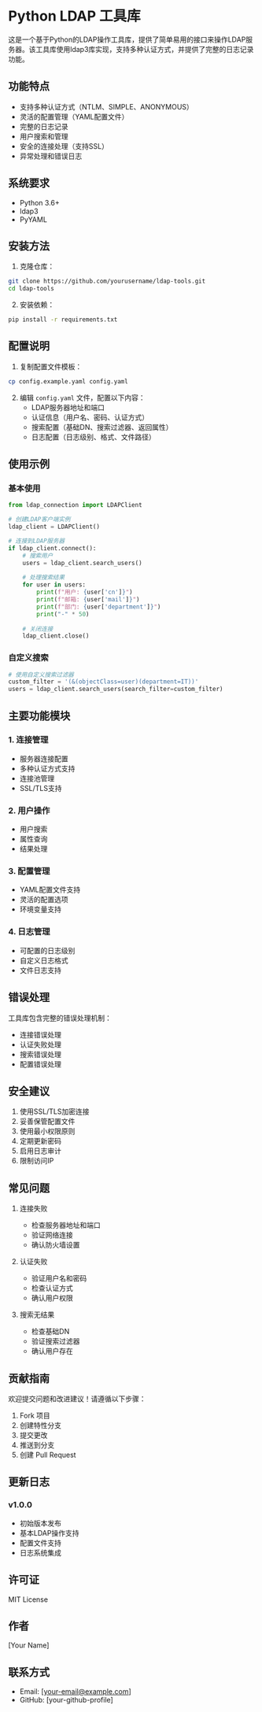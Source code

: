 # Python LDAP 工具库

这是一个基于Python的LDAP操作工具库，提供了简单易用的接口来操作LDAP服务器。该工具库使用ldap3库实现，支持多种认证方式，并提供了完整的日志记录功能。

## 功能特点

- 支持多种认证方式（NTLM、SIMPLE、ANONYMOUS）
- 灵活的配置管理（YAML配置文件）
- 完整的日志记录
- 用户搜索和管理
- 安全的连接处理（支持SSL）
- 异常处理和错误日志

## 系统要求

- Python 3.6+
- ldap3
- PyYAML

## 安装方法

1. 克隆仓库：
```bash
git clone https://github.com/yourusername/ldap-tools.git
cd ldap-tools
```

2. 安装依赖：
```bash
pip install -r requirements.txt
```

## 配置说明

1. 复制配置文件模板：
```bash
cp config.example.yaml config.yaml
```

2. 编辑 `config.yaml` 文件，配置以下内容：
   - LDAP服务器地址和端口
   - 认证信息（用户名、密码、认证方式）
   - 搜索配置（基础DN、搜索过滤器、返回属性）
   - 日志配置（日志级别、格式、文件路径）

## 使用示例

### 基本使用

```python
from ldap_connection import LDAPClient

# 创建LDAP客户端实例
ldap_client = LDAPClient()

# 连接到LDAP服务器
if ldap_client.connect():
    # 搜索用户
    users = ldap_client.search_users()
    
    # 处理搜索结果
    for user in users:
        print(f"用户: {user['cn']}")
        print(f"邮箱: {user['mail']}")
        print(f"部门: {user['department']}")
        print("-" * 50)
    
    # 关闭连接
    ldap_client.close()
```

### 自定义搜索

```python
# 使用自定义搜索过滤器
custom_filter = '(&(objectClass=user)(department=IT))'
users = ldap_client.search_users(search_filter=custom_filter)
```

## 主要功能模块

### 1. 连接管理
- 服务器连接配置
- 多种认证方式支持
- 连接池管理
- SSL/TLS支持

### 2. 用户操作
- 用户搜索
- 属性查询
- 结果处理

### 3. 配置管理
- YAML配置文件支持
- 灵活的配置选项
- 环境变量支持

### 4. 日志管理
- 可配置的日志级别
- 自定义日志格式
- 文件日志支持

## 错误处理

工具库包含完整的错误处理机制：
- 连接错误处理
- 认证失败处理
- 搜索错误处理
- 配置错误处理

## 安全建议

1. 使用SSL/TLS加密连接
2. 妥善保管配置文件
3. 使用最小权限原则
4. 定期更新密码
5. 启用日志审计
6. 限制访问IP

## 常见问题

1. 连接失败
   - 检查服务器地址和端口
   - 验证网络连接
   - 确认防火墙设置

2. 认证失败
   - 验证用户名和密码
   - 检查认证方式
   - 确认用户权限

3. 搜索无结果
   - 检查基础DN
   - 验证搜索过滤器
   - 确认用户存在

## 贡献指南

欢迎提交问题和改进建议！请遵循以下步骤：

1. Fork 项目
2. 创建特性分支
3. 提交更改
4. 推送到分支
5. 创建 Pull Request

## 更新日志

### v1.0.0
- 初始版本发布
- 基本LDAP操作支持
- 配置文件支持
- 日志系统集成

## 许可证

MIT License

## 作者

[Your Name]

## 联系方式

- Email: [your-email@example.com]
- GitHub: [your-github-profile] 